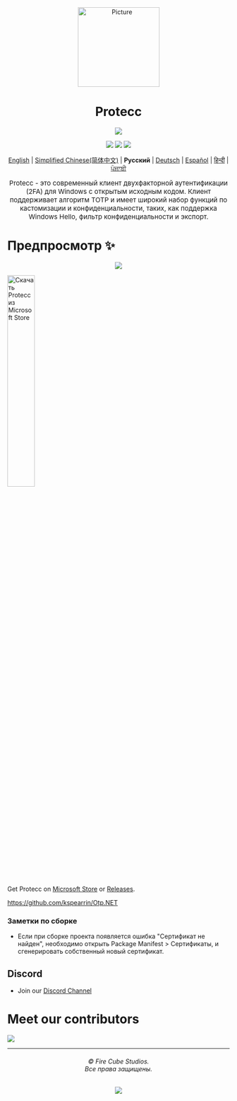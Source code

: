 <div align="center">
<img src="https://store-images.s-microsoft.com/image/apps.299.14273821654312693.8dbd6f2d-c24c-4a0d-b1e7-e76da9a48306.262a77d4-c2a5-40f4-bdea-2e4c7849f556" alt="Picture" style="display: block; margin: 0 auto; height: 180px;width:185px"/>
</div>

<div align="center">
<h1>Protecc</h1>

<a href="https://github.com/FireCubeStudios/Protecc"><img src="https://img.shields.io/badge/Contributions-welcome-green"></a>

<a href="https://github.com/FireCubeStudios/Protecc/issues"><img src="https://img.shields.io/github/issues/FireCubeStudios/Protecc"></a>
<a href="https://github.com/FireCubeStudios/Protecc/fork"><img src="https://img.shields.io/github/forks/FireCubeStudios/Protecc"></a>
<a href="https://github.com/FireCubeStudios/Protecc/stargazers/"><img src="https://img.shields.io/github/stars/FireCubeStudios/Protecc"></a>

[English](https://github.com/FireCubeStudios/Protecc/blob/master/README.md) | [Simplified Chinese(简体中文)](https://github.com/FireCubeStudios/Protecc/blob/master/README.zh-CN.md) | **Русский** | [Deutsch](https://github.com/BootVirtual/Protecc/blob/master/Readme/Readme_German.md) | [Español](https://github.com/BootVirtual/Protecc/blob/master/Readme/README_Spanish.md) | [हिन्दी](https://github.com/BootVirtual/Protecc/blob/master/Readme/readme_hindi.md) | [ਪੰਜਾਬੀ](https://github.com/FireCubeStudios/Protecc/blob/master/Readme/readme_Punjabi.md)

<p style="font-size:15px;">Protecc - это современный клиент двухфакторной аутентификации (2FA) для Windows с открытым исходным кодом. Клиент поддерживает алгоритм TOTP и имеет широкий набор функций по кастомизации и конфиденциальности, таких, как поддержка Windows Hello, фильтр конфиденциальности и экспорт.</p>
</div>

# Предпросмотр ✨

<p align="center">
  <img align="center" src="https://store-images.s-microsoft.com/image/apps.36005.14273821654312693.614a2153-2264-4640-872a-02a2690944dd.0647a0bf-af72-4d44-b0c9-7e097abaa082">
  </p>


<a href="https://apps.microsoft.com/store/detail/protecc-2fa-client/9PJX91M06TZS"><img width="35%" src="Assets\Get_it_from_Microsoft_Badge.svg" alt="Скачать Protecc из Microsoft Store"></a>

Get Protecc on [Microsoft Store](https://apps.microsoft.com/store/detail/protecc-2fa-client/9PJX91M06TZS) or [Releases](https://github.com/FireCubeStudios/Protecc/releases).


https://github.com/kspearrin/Otp.NET

  ### Заметки по сборке
  - Если при сборке проекта появляется ошибка "Сертификат не найден", необходимо открыть Package Manifest > Сертификаты, и сгенерировать собственный новый сертификат.

## Discord
- Join our [Discord Channel](https://discord.gg/87qnqRB)

# Meet our contributors

<a href="https://github.com/FireCubeStudios/Protecc/graphs/contributors">
  <img src="https://contrib.rocks/image?repo=FireCubeStudios/Protecc" />
</a>

<hr />

<h6 align="center">© Fire Cube Studios. <br>
Все права защищены.</h6>
<p align="center">
    <a href="https://github.com/FireCubeStudios/Protecc/blob/master/LICENSE.txt"><img src="https://img.shields.io/static/v1.svg?style=for-the-badge&label=License&message=MIT&logoColor=d9e0ee&colorA=363a4f&colorB=b7bdf8"/></a>
</p>



